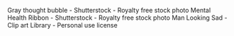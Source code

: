Gray thought bubble - Shutterstock - Royalty free stock photo
Mental Health Ribbon - Shutterstock - Royalty free stock photo
Man Looking Sad - Clip art Library - Personal use license
